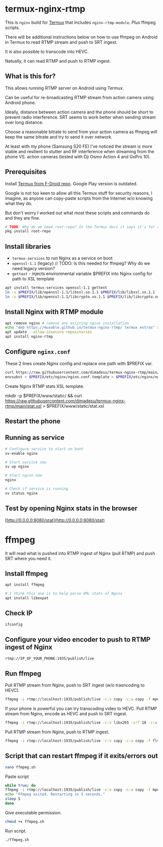 # termux-nginx-rtmp

This is `nginx` build for [Termux](https://termux.dev/en/) that includes `nginx-rtmp-module`. _Plus_ ffmpeg scripts.

There will be additional instructions below on how to use ffmpeg on Android in Termux to read RTMP stream and push to SRT ingest.

It is also possible to transcode into HEVC.

Natually, it can read RTMP and push to RTMP ingest.

## What is this for?

This allows running RTMP server on Android using Termux.

Can be useful for re-broadcasting RTMP stream from action camera using Android phone.

Ideally, distance between action camera and the phone should be short to prevent radio interference. SRT seems to work better when sending stream over long distance.

Choose a reasonable bitrate to send from your action camera as ffmpeg will keep the same bitrate and try to send it over network.

At least with my phone (Samsung S20 FE) I've noticed the stream is more stable and resilient to stutter and RF interference when streaming from the phone VS. action cameras (tested with Dji Osmo Action 4 and GoPro 10).

## Prerequisites

Install [Termux from F-Droid repo](https://github.com/termux/termux-app?tab=readme-ov-file#f-droid). Google Play version is outdated.

Google is not too keen to allow all this Termux stuff for security reasons, I imagine, as anyone can copy-paste scripts from the Internet w/o knowing what they do.

But don't worry I worked out what most these scripts and commands do and they are fine.

```sh
# TODO: Why do we need root-repo? In the Termux docs it says it's for rooted phones. Instructions below do not require rooted phone
pkg install root-repo
```

## Install libraries

- `termux-services` to run Nginx as a service on boot
- `openssl-1.1` (legacy) // TODO: Is this needed for ffmpeg? Why do we need legacy version?
- `gettext` - injects environmental variable $PREFIX into Nginx config for path to XSL template

```sh
apt install termux-services openssl-1.1 gettext
ln -s $PREFIX/lib/openssl-1.1/libssl.so.1.1 $PREFIX/lib/libssl.so.1.1
ln -s $PREFIX/lib/openssl-1.1/libcrypto.so.1.1 $PREFIX/lib/libcrypto.so.1.1
```

## Install Nginx with RTMP module

```sh
apt remove nginx # remove any existing nginx installation
echo "deb https://muxable.github.io/termux-nginx-rtmp/ termux extras" > $PREFIX/etc/apt/sources.list.d/nginx-rtmp.list
apt update --allow-insecure-repositories
apt install nginx-rtmp
```

## Configure `nginx.conf`

These 2 lines create Nginx config and replace one path with $PREFIX var.

```sh
curl https://raw.githubusercontent.com/dimadesu/termux-nginx-rtmp/main/nginx-custom.conf > $PREFIX/etc/nginx/nginx.conf.template
envsubst < $PREFIX/etc/nginx/nginx.conf.template > $PREFIX/etc/nginx/nginx.conf
```

Create Nginx RTMP stats XSL template.

mkdir -p $PREFIX/www/static/ && curl https://raw.githubusercontent.com/dimadesu/termux-nginx-rtmp/main/stat.xsl > $PREFIX/www/static/stat.xsl

## Restart the phone

## Running as service

```sh
# Configure service to start on boot
sv-enable nginx

# Start service now
sv up nginx

# Start nginx now
nginx

# Check if service is running
sv status nginx
```

## Test by opening Nginx stats in the browser

[http://0.0.0.0:8080/stat](http://0.0.0.0:8080/stat)

# ffmpeg

It will read what is pushed into RTMP ingest of Nginx (pull RTMP) and push SRT where you need it.

## Install ffmpeg

```sh
apt install ffmpeg

# I think this one is to help parse XML stats of Nginx
apt install libexpat
```

## Check IP

```sh
ifconfig
```

## Configure your video encoder to push to RTMP ingest of Nginx

```sh
rtmp://IP_OF_YOUR_PHONE:1935/publish/live
```

## Run ffmpeg

Pull RTMP stream from Nginx, push to SRT ingest (w/o trasncoding to HEVC).

```sh
ffmpeg -i rtmp://localhost:1935/publish/live -c:v copy -c:a copy -f mpegts srt://IP_OF_YOUR_SRT_SERVER:PORT_NUMBER?mode=caller
```

If your phone is powerful you can try transcoding video to HEVC.
Pull RTMP stream from Nginx, encode as HEVC and push to SRT ingest.

```sh
ffmpeg -i rtmp://localhost:1935/publish/live -c:v libx265 -crf 18 -c:a copy -f mpegts srt://IP_OF_YOUR_SRT_SERVER:PORT_NUMBER?mode=caller
```

Pull RTMP stream from Nginx, push to RTMP ingest.

```sh
ffmpeg -i rtmp://localhost:1935/publish/live -c:v copy -c:a copy -f flv rtmp://IP_OF_YOUR_SRT_SERVER:1935/publish/live
```

## Script that can restart ffmpeg if it exits/errors out

```sh
nano ffmpeg.sh
```

Paste script

```sh
while true; do
ffmpeg -i rtmp://localhost:1935/publish/live -c:v copy -c:a copy -f mpegts srt://IP_OF_YOUR_SRT_SERVER:PORT_NUMBER?mode=caller
echo "FFmpeg exited. Restarting in 5 seconds."
sleep 5
done
```

Give executable permission.

```sh
chmod +x ffmpeg.sh
```

Run script.

```sh
./ffmpeg.sh
```
